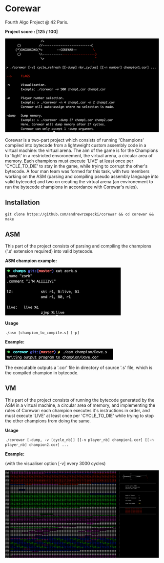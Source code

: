 # Corewar
Fourth Algo Project @ 42 Paris.

**Project score : [125 / 100]**

![corewar](png/corewar_usage.png)

Corewar is a two-part project which consists of running 'Champions' compiled into bytecode from a lightweight custom assembly code in a virtual machine: the virtual arena.
The aim of the game is for the Champions to 'fight' in a restricted envoronement, the virtual arena, a circular area of memory. Each champions must execute 'LIVE' at least once per 'CYCLE_TO_DIE' to stay in the game, while trying to corrupt the other's bytecode.
A four man team was formed for this task, with two members working on the ASM (parsing and compiling pseudo assembly language into valid bytecode) and two on creating the virtual arena (an environement to run the bytecode champions in accordance with Corewar's rules). 

## Installation

```
git clone https://github.com/andrewrzepecki/corewar && cd corewar && make

```
## ASM
This part of the project consists of parsing and compiling the champions ('.s' extension required) into valid bytecode.

**ASM champion example:**

![corewar](png/champion.png)

**Usage**
```
./asm [champion_to_compile.s] [-p]
```
**Example:**

![corewar](png/asm_usage.png)

The executable outputs a '.cor' file in directory of source '.s' file, which is the compiled champion in bytecode.

## VM
This part of the project consists of running the bytecode generated by the ASM in a virtual machine, a circular area of memory, and implementing the rules of Corewar: each champion executes it's instructions in order, and must execute 'LIVE' at least once per 'CYCLE_TO_DIE' while trying to stop the other champions from doing the same.

**Usage**

```
./corewar [-dump, -v [cycle_nb]] [[-n player_nb] champion1.cor] [[-n player_nb] champion2.cor] ...
```
**Example:**

(with the visualiser option [-v] every 3000 cycles)

![corewar](png/vm_usage.png)
